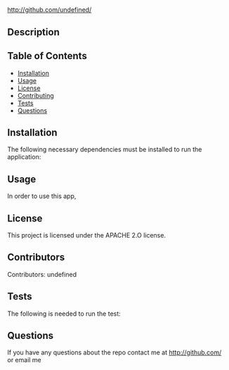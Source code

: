 
  ## 

  http://github.com/undefined/

  ## Description

  

  ## Table of Contents

  * [Installation](#installation)
  * [Usage](#usage)
  * [License](#license)
  * [Contributing](#contributing)
  * [Tests](#tests)
  * [Questions](#questions)
  
  ## Installation

  The following necessary dependencies must be installed to run the application: 

  ## Usage

  In order to use this app, 

  ## License

  This project is licensed under the APACHE 2.O license.

  ## Contributors

  Contributors: undefined

  ## Tests

  The following is needed to run the test: 

  ## Questions

  If you have any questions about the repo contact me at http://github.com/ or email me 

